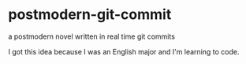 # postmodern-git-commit
a postmodern novel written in real time git commits 

I got this idea because I was an English major and I'm learning to code. 

